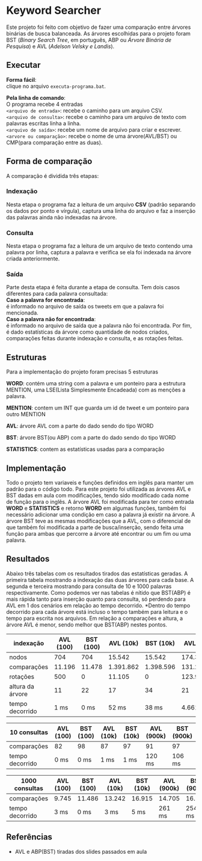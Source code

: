 # Keyword Searcher
Este projeto foi feito com objetivo de fazer uma comparação entre árvores binárias de busca balanceada. As árvores escolhidas para o projeto foram BST (*Binary Search Tree*, em português, ABP ou *Árvore Binária de Pesquisa*)  e AVL (*Adelson Velsky e Landis*).

## Executar
**Forma fácil**:   
clique no arquivo `executa-programa.bat`.    

**Pela linha de comando**:  
O programa recebe 4 entradas  
`<arquivo de entrada>`: recebe o caminho para um arquivo CSV.  
`<arquivo de consulta>`: recebe o caminho para um arquivo de texto com palavras escritas linha a linha.  
`<arquivo de saída>`: recebe um nome de arquivo para criar e escrever.  
`<arvore ou comparação>`: recebe o nome de uma árvore(AVL/BST) ou CMP(para comparação entre as duas).   

## Forma de comparação
A comparação é dividida três etapas:

### Indexação
Nesta etapa o programa faz a leitura de um arquivo **CSV** (padrão separando os dados por ponto e vírgula), captura uma linha do arquivo e faz a inserção das palavras ainda não indexadas na árvore. 

### Consulta
Nesta etapa o programa faz a leitura de um arquivo de texto contendo uma palavra por linha, captura a palavra e verifica se ela foi indexada na árvore criada anteriormente.

### Saída
Parte desta etapa é feita durante a etapa de consulta. Tem dois casos diferentes para cada palavra consultada:  
**Caso a palavra for encontrada**:  
é informado no arquivo de saída os tweets em que a palavra foi mencionada.  
**Caso a palavra não for encontrada**:  
é informado no arquivo de saída que a palavra não foi encontrada.
Por fim, é dado estatísticas da árvore como quantidade de nodos criados, comparações feitas durante indexação e consulta, e as rotações feitas. 

## Estruturas
Para a implementação do projeto foram precisas 5 estruturas

**WORD**: contém uma string com a palavra e um ponteiro para a estrutura MENTION, uma LSE(Lista Simplesmente Encadeada) com as menções a palavra.    

**MENTION**: contem um INT que guarda um id de tweet e um ponteiro para outro MENTION    

**AVL**: árvore AVL com a parte do dado sendo do tipo WORD    

**BST**: árvore BST(ou ABP) com a parte do dado sendo do tipo WORD    

**STATISTICS**: contem as estatísticas usadas para a comparação    

## Implementação
Todo o projeto tem variaveis e funções definidos em inglês para manter um padrão para o código todo. Para este projeto foi utilizada as árvores AVL e BST dadas em aula com modificações, tendo sido modificado cada nome de função para o inglês. A árvore AVL foi modificada para ter como entrada **WORD** e **STATISTICS** e retorno **WORD** em algumas funções, também foi necessário adicionar uma condição em caso a palavra já existir na árvore. A árvore BST teve as mesmas modificações que a AVL, com o diferencial de que também foi modificada a parte de busca/inserção, sendo feita uma função para ambas que percorre a árvore até encontrar ou um fim ou uma palavra. 

## Resultados
Abaixo três tabelas com os resultados tirados das estatísticas geradas. A primeira tabela mostrando a indexação das duas árvores para cada base. A segunda e terceira mostrando para consulta de 10 e 1000 palavras respectivamente.
Como podemos ver nas tabelas é nítido que BST(ABP) é mais rápida tanto para inserção quanto para consulta, só perdendo para AVL em 1 dos cenários em relação ao tempo decorrido. *Dentro do tempo decorrido para cada árvore está incluso o tempo também para leitura e o tempo para escrita nos arquivos.
Em relação a comparações e altura, a árvore AVL é menor, sendo melhor que BST(ABP) nestes pontos.

| indexação        | **AVL** (100) | **BST** (100) | **AVL** (10k) | **BST** (10k) | **AVL** (900k) | **BST** (900k) |  
|------------------|---------------|---------------|---------------|---------------|----------------|----------------|
| nodos            | 704           | 704           | 15.542        | 15.542        | 174.346        | 174.346        |
| comparações      | 11.196        | 11.478        | 1.391.862     | 1.398.596     | 131.249.844    | 124.073.420    |
| rotações         | 500           | 0             | 11.105        | 0             | 123.929        | 0              | 
| altura da árvore | 11            | 22            | 17            | 34            | 21             | 45             |
| tempo decorrido  | 1 ms          | 0 ms          | 52 ms         | 38 ms         | 4.661 ms       | 3.629 ms       |

| 10 consultas    | **AVL** (100) | **BST** (100) | **AVL** (10k) | **BST** (10k) | **AVL** (900k) | **BST** (900k) |  
|-----------------|---------------|---------------|---------------|---------------|----------------|----------------|
| comparações     | 82            | 98            | 87            | 97            | 91             | 97             |
| tempo decorrido | 0 ms          | 0 ms          | 1 ms          | 1 ms          | 120 ms         | 106 ms         |

| 1000 consultas  | **AVL** (100) | **BST** (100) | **AVL** (10k) | **BST** (10k) | **AVL** (900k) | **BST** (900k) |  
|-----------------|---------------|---------------|---------------|---------------|----------------|----------------|
| comparações     | 9.745         | 11.486        | 13.242        | 16.915        | 14.705         | 16.915         |
| tempo decorrido | 3 ms          | 0 ms          | 3 ms          | 5 ms          | 261 ms         | 254 ms         |

## Referências
* AVL e ABP(BST) tiradas dos slides passados em aula
